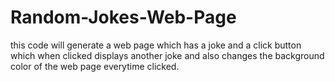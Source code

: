 # Random-Jokes-Web-Page
this code will generate a web page which has a joke and a click button which when clicked displays another joke and also changes the background color of the web page everytime clicked.
